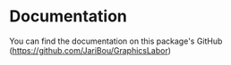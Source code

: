 # Documentation

You can find the documentation on this package's GitHub (https://github.com/JariBou/GraphicsLabor)
